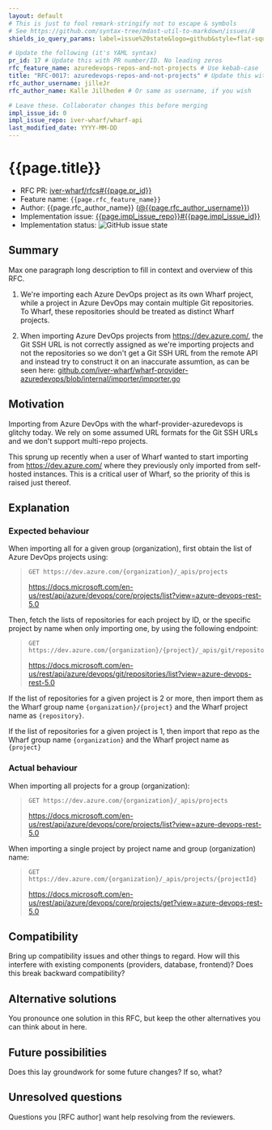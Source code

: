 ```yaml
---
layout: default
# This is just to fool remark-stringify not to escape & symbols
# See https://github.com/syntax-tree/mdast-util-to-markdown/issues/8
shields_io_query_params: label=issue%20state&logo=github&style=flat-square

# Update the following (it's YAML syntax)
pr_id: 17 # Update this with PR number/ID. No leading zeros
rfc_feature_name: azuredevops-repos-and-not-projects # Use kebab-case
title: "RFC-0017: azuredevops-repos-and-not-projects" # Update this with PR number/ID and feature name. Use leading zeros
rfc_author_username: jilleJr
rfc_author_name: Kalle Jillheden # Or same as username, if you wish

# Leave these. Collaborator changes this before merging
impl_issue_id: 0
impl_issue_repo: iver-wharf/wharf-api
last_modified_date: YYYY-MM-DD
---
```


# {{page.title}}

- RFC PR: [iver-wharf/rfcs#{{page.pr_id}}](https://github.com/iver-wharf/rfcs/pulls/{{page.pr_id}})
- Feature name: `{{page.rfc_feature_name}}`
- Author: {{page.rfc_author_name}} ([@{{page.rfc_author_username}}](https://github.com/{{page.rfc_author_username}}))
- Implementation issue: [{{page.impl_issue_repo}}#{{page.impl_issue_id}}](https://github.com/{{page.impl_issue_repo}}/issues/{{page.impl_issue_id}})
- Implementation status: ![GitHub issue state](https://img.shields.io/github/issues/detail/state/{{page.impl_issue_repo}}/{{page.impl_issue_id}}?{{page.shields_io_query_params}})

## Summary

Max one paragraph long description to fill in context and overview of this RFC.

<!--
   Try to fill out the following sections. If nothing comes to mind for a
   section, then literally write "Nothing comes to mind".

   You are welcome to add more sections if you so need to.
-->

1. We're importing each Azure DevOps project as its own Wharf project, while a
   project in Azure DevOps may contain multiple Git repositories. To Wharf,
   these repositories should be treated as distinct Wharf projects.

2. When importing Azure DevOps projects from <https://dev.azure.com/>, the Git
   SSH URL is not correctly assigned as we're importing projects and not the
   repositories so we don't get a Git SSH URL from the remote API and instead
   try to construct it on an inaccurate assumtion, as can be seen here:
   [github.com/iver-wharf/wharf-provider-azuredevops/blob/internal/importer/importer.go](https://github.com/iver-wharf/wharf-provider-azuredevops/blob/7b6397029b9bbe10e14e1367195e2491bd6eae83/internal/importer/importer.go#L274-L285)

## Motivation

Importing from Azure DevOps with the wharf-provider-azuredevops is glitchy
today. We rely on some assumed URL formats for the Git SSH URLs and we don't
support multi-repo projects.

This sprung up recently when a user of Wharf wanted to start importing from
<https://dev.azure.com/> where they previously only imported from self-hosted
instances. This is a critical user of Wharf, so the priority of this is raised
just thereof.

## Explanation

### Expected behaviour

When importing all for a given group (organization), first obtain the list of
Azure DevOps projects using:

> ```http
> GET https://dev.azure.com/{organization}/_apis/projects
> ```
>
> <https://docs.microsoft.com/en-us/rest/api/azure/devops/core/projects/list?view=azure-devops-rest-5.0>

Then, fetch the lists of repositories for each project by ID, or the specific
project by name when only importing one, by using the following endpoint:

> ```http
> GET https://dev.azure.com/{organization}/{project}/_apis/git/repositories
> ```
>
> <https://docs.microsoft.com/en-us/rest/api/azure/devops/git/repositories/list?view=azure-devops-rest-5.0>

If the list of repositories for a given project is 2 or more, then import them
as the Wharf group name `{organization}/{project}` and the Wharf project name
as `{repository}`.

If the list of repositories for a given project is 1, then import that repo as
the Wharf group name `{organization}` and the Wharf project name as `{project}`

### Actual behaviour

When importing all projects for a group (organization):

> ```http
> GET https://dev.azure.com/{organization}/_apis/projects
> ```
>
> <https://docs.microsoft.com/en-us/rest/api/azure/devops/core/projects/list?view=azure-devops-rest-5.0>

When importing a single project by project name and group (organization) name:

> ```http
> GET https://dev.azure.com/{organization}/_apis/projects/{projectId}
> ```
>
> <https://docs.microsoft.com/en-us/rest/api/azure/devops/core/projects/get?view=azure-devops-rest-5.0>

## Compatibility

Bring up compatibility issues and other things to regard. How will this
interfere with existing components (providers, database, frontend)? Does this
break backward compatibility?

## Alternative solutions

You pronounce one solution in this RFC, but keep the other alternatives you can
think about in here.

## Future possibilities

Does this lay groundwork for some future changes? If so, what?

## Unresolved questions

Questions you \[RFC author] want help resolving from the reviewers.
